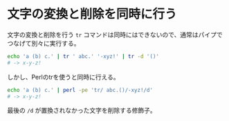 # 文字の変換と削除を同時に行う

文字の変換と削除を行う `tr` コマンドは同時にはできないので、通常はパイプでつなげて別々に実行する。

```bash
echo 'a (b) c.' | tr ' abc.' '-xyz!' | tr -d '()'
# -> x-y-z!
```

しかし、Perlのtrを使うと同時に行える。

```bash
echo 'a (b) c.' | perl -pe 'tr/ abc.()/-xyz!/d'
# -> x-y-z!
```

最後の `/d` が置換されなかった文字を削除する修飾子。
